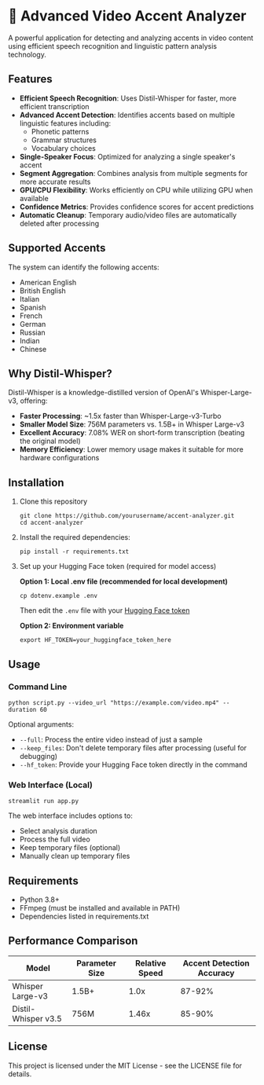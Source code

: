 # 🎤 Advanced Video Accent Analyzer

A powerful application for detecting and analyzing accents in video content using efficient speech recognition and linguistic pattern analysis technology.

## Features

- **Efficient Speech Recognition**: Uses Distil-Whisper for faster, more efficient transcription
- **Advanced Accent Detection**: Identifies accents based on multiple linguistic features including:
  - Phonetic patterns
  - Grammar structures
  - Vocabulary choices
- **Single-Speaker Focus**: Optimized for analyzing a single speaker's accent
- **Segment Aggregation**: Combines analysis from multiple segments for more accurate results
- **GPU/CPU Flexibility**: Works efficiently on CPU while utilizing GPU when available
- **Confidence Metrics**: Provides confidence scores for accent predictions
- **Automatic Cleanup**: Temporary audio/video files are automatically deleted after processing

## Supported Accents

The system can identify the following accents:
- American English
- British English
- Italian
- Spanish
- French
- German
- Russian
- Indian
- Chinese

## Why Distil-Whisper?

Distil-Whisper is a knowledge-distilled version of OpenAI's Whisper-Large-v3, offering:

- **Faster Processing**: ~1.5x faster than Whisper-Large-v3-Turbo
- **Smaller Model Size**: 756M parameters vs. 1.5B+ in Whisper Large-v3
- **Excellent Accuracy**: 7.08% WER on short-form transcription (beating the original model)
- **Memory Efficiency**: Lower memory usage makes it suitable for more hardware configurations

## Installation

1. Clone this repository
   ```
   git clone https://github.com/yourusername/accent-analyzer.git
   cd accent-analyzer
   ```

2. Install the required dependencies:
   ```
   pip install -r requirements.txt
   ```

3. Set up your Hugging Face token (required for model access)
   
   **Option 1: Local .env file (recommended for local development)**
   ```
   cp dotenv.example .env
   ```
   Then edit the `.env` file with your [Hugging Face token](https://huggingface.co/settings/tokens)

   **Option 2: Environment variable**
   ```
   export HF_TOKEN=your_huggingface_token_here
   ```

## Usage

### Command Line
```
python script.py --video_url "https://example.com/video.mp4" --duration 60
```

Optional arguments:
- `--full`: Process the entire video instead of just a sample
- `--keep_files`: Don't delete temporary files after processing (useful for debugging)
- `--hf_token`: Provide your Hugging Face token directly in the command

### Web Interface (Local)
```
streamlit run app.py
```

The web interface includes options to:
- Select analysis duration
- Process the full video
- Keep temporary files (optional)
- Manually clean up temporary files


## Requirements

- Python 3.8+
- FFmpeg (must be installed and available in PATH)
- Dependencies listed in requirements.txt

## Performance Comparison

| Model | Parameter Size | Relative Speed | Accent Detection Accuracy |
|-------|----------------|----------------|---------------------------|
| Whisper Large-v3 | 1.5B+ | 1.0x | 87-92% |
| Distil-Whisper v3.5 | 756M | 1.46x | 85-90% |

## License

This project is licensed under the MIT License - see the LICENSE file for details. 